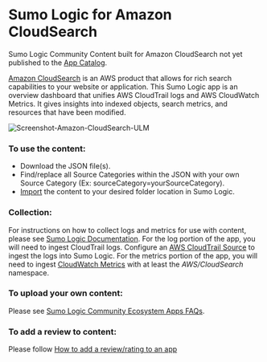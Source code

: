 # Sumo Logic for Amazon CloudSearch
Sumo Logic Community Content built for Amazon CloudSearch not yet published to the [App Catalog](https://help.sumologic.com/docs/integrations/).

[Amazon CloudSearch](https://aws.amazon.com/cloudsearch/) is an AWS product that allows for rich search capabilities to your website or application. This Sumo Logic app is an overview dashboard that unifies AWS CloudTrail logs and AWS CloudWatch Metrics. It gives insights into indexed objects, search metrics, and resources that have been modified.

![Screenshot-Amazon-CloudSearch-ULM](Screenshot-Amazon-CloudSearch-ULM.png)

### To use the content:
- Download the JSON file(s).
- Find/replace all Source Categories within the JSON with your own Source Category (Ex: sourceCategory=yourSourceCategory).
- [Import](https://help.sumologic.com/docs/get-started/library/#import-content) the content to your desired folder location in Sumo Logic.

### Collection:
For instructions on how to collect logs and metrics for use with content, please see [Sumo Logic Documentation](https://help.sumologic.com/docs/send-data/). For the log portion of the app, you will need to ingest CloudTrail logs. Configure an [AWS CloudTrail Source](https://help.sumologic.com/Send-Data/Sources/02Sources-for-Hosted-Collectors/Amazon_Web_Services/AWS_CloudTrail_Source) to ingest the logs into Sumo Logic. For the metrics portion of the app, you will need to ingest [CloudWatch Metrics](https://help.sumologic.com/Metrics/Metrics-Sources/02Amazon-CloudWatch-Source-for-Metrics) with at least the *AWS/CloudSearch* namespace.

### To upload your own content:
Please see [Sumo Logic Community Ecosystem Apps FAQs](https://help.sumologic.com/docs/integrations/community-ecosystem-apps/#faq).

### To add a review to content:
Please follow [How to add a review/rating to an app](https://help.sumologic.com/docs/integrations/community-ecosystem-apps/#how-do-i-add-a-reviewrating-to-an-app)